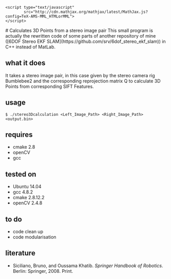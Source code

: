     <script type="text/javascript"
            src="http://cdn.mathjax.org/mathjax/latest/MathJax.js?config=TeX-AMS-MML_HTMLorMML">
    </script>
</head>
# Calculates 3D Points from a stereo image pair
This small program is actually the rewritten code of some parts of another repository of mine ([6DOF Stereo EKF SLAM](https://github.com/srv/6dof_stereo_ekf_slam)) in C++ instead of MatLab.

## what it does
It takes a stereo image pair, in this case given by the stereo camera rig Bumblebee2 and the corresponding reprojection matrix Q to calculate 3D Points from corresponding SIFT Features.

## usage
    $ ./stereo3Dcalculation <Left_Image_Path> <Right_Image_Path> <output.bin>

## requires
* cmake 2.8
* openCV
* gcc

## tested on
* Ubuntu 14.04
* gcc 4.8.2
* cmake 2.8.12.2
* openCV 2.4.8

## to do
* code clean up 
* code modularisation

## literature
* Siciliano, Bruno, and Oussama Khatib. _Springer Handbook of Robotics_. Berlin: Springer, 2008. Print.

